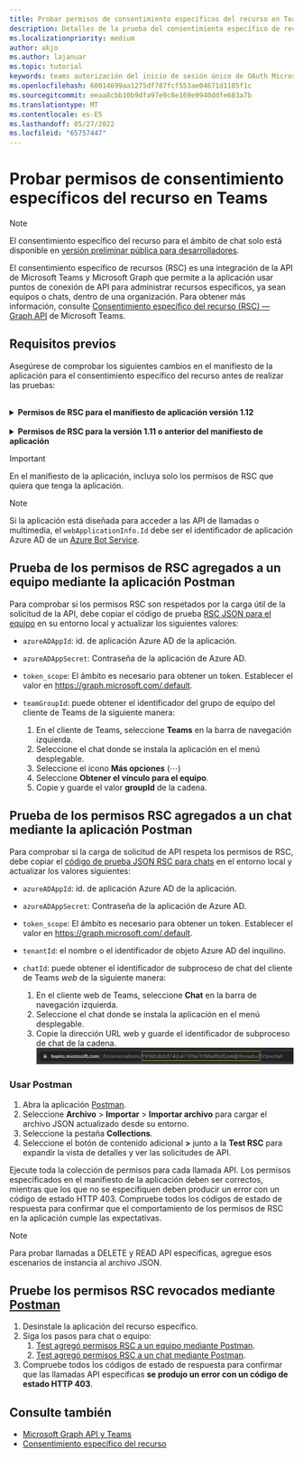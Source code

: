 ```yaml
---
title: Probar permisos de consentimiento específicos del recurso en Teams
description: Detalles de la prueba del consentimiento específico de recursos en Teams mediante Postman con ejemplos de código
ms.localizationpriority: medium
author: akjo
ms.author: lajanuar
ms.topic: tutorial
keywords: teams autorización del inicio de sesión único de OAuth Microsoft Azure Active Directory (Azure AD) rsc Postman Graph
ms.openlocfilehash: 60014699aa1275df787fcf553ae04671d1105f1c
ms.sourcegitcommit: eeaa8cbb10b9dfa97e9c8e169e9940ddfe683a7b
ms.translationtype: MT
ms.contentlocale: es-ES
ms.lasthandoff: 05/27/2022
ms.locfileid: "65757447"
---
```

# <a name="test-resource-specific-consent-permissions-in-teams"></a>Probar permisos de consentimiento específicos del recurso en Teams

> [!NOTE]
> El consentimiento específico del recurso para el ámbito de chat solo está disponible en [versión preliminar pública para desarrolladores](../../resources/dev-preview/developer-preview-intro.md).

El consentimiento específico de recursos (RSC) es una integración de la API de Microsoft Teams y Microsoft Graph que permite a la aplicación usar puntos de conexión de API para administrar recursos específicos, ya sean equipos o chats, dentro de una organización. Para obtener más información, consulte [ Consentimiento específico del recurso (RSC) — Graph API](resource-specific-consent.md) de Microsoft Teams.

## <a name="prerequisites"></a>Requisitos previos

Asegúrese de comprobar los siguientes cambios en el manifiesto de la aplicación para el consentimiento específico del recurso antes de realizar las pruebas:

<br>

<details>

<summary><b>Permisos de RSC para el manifiesto de aplicación versión 1.12</b></summary>

Agregue una clave [webApplicationInfo](../../resources/schema/manifest-schema.md#webapplicationinfo) al manifiesto de la aplicación con los siguientes valores:

|Nombre| Tipo | Descripción|
|---|---|---|
|`id` |Cadena |Su id. de la aplicación de Azure AD. Para obtener más información, consulte [ registrar la aplicación en el portal de Azure AD](resource-specific-consent.md#register-your-app-with-microsoft-identity-platform-using-the-azure-ad-portal).|
|`resource`|Cadena| Este campo no tiene ninguna operación en RSC, pero debe agregarse y tener un valor para evitar una respuesta de error; cualquier cadena servirá.|

Especifique los permisos necesarios para la aplicación.

|Nombre| Tipo | Descripción|
|---|---|---|
|`authorization`|Object|Lista de permisos que la aplicación necesita para funcionar. Para obtener más información, vea [autorización](../../resources/schema/manifest-schema.md#authorization).|

Ejemplo de RSC en un equipo

```json
"webApplicationInfo": {
    "id": "XXxxXXXXX-XxXX-xXXX-XXxx-XXXXXXXxxxXX",
    "resource": "https://RscBasedStoreApp"
    },
"authorization": {
    "permissions": {
        "resourceSpecific": [
            {
                "name": "TeamSettings.Read.Group",
                "type": "Application"
            },
            {
                "name": "TeamSettings.ReadWrite.Group",
                "type": "Application"
            },
            {
                "name": "ChannelSettings.Read.Group",
                "type": "Application"
            },
            {
                "name": "ChannelSettings.ReadWrite.Group",
                "type": "Application"
            },
            {
                "name": "Channel.Create.Group",
                "type": "Application"
            },
            {
                "name": "Channel.Delete.Group",
                "type": "Application"
            },
            {
                "name": "ChannelMessage.Read.Group",
                "type": "Application"
            },
            {
                "name": "TeamsAppInstallation.Read.Group",
                "type": "Application"
            },
            {
                "name": "TeamsTab.Read.Group",
                "type": "Application"
            },
            {
                "name": "TeamsTab.Create.Group",
                "type": "Application"
            },
            {
                "name": "TeamsTab.ReadWrite.Group",
                "type": "Application"
            },
            {
                "name": "TeamsTab.Delete.Group",
                "type": "Application"
            },
            {
                "name": "TeamMember.Read.Group",
                "type": "Application"
            },
            {
                "name": "TeamsActivity.Send.Group",
                "type": "Application"
            }
        ]    
    }
}
```

Ejemplo de RSC en un chat

```json
"webApplicationInfo": {
    "id": "XXxxXXXXX-XxXX-xXXX-XXxx-XXXXXXXxxxXX",
    "resource": "https://RscBasedStoreApp"
    },
"authorization": {
    "permissions": {
        "resourceSpecific": [
            {
                "name": "ChatSettings.Read.Chat",
                "type": "Application"
            },
            {
                "name": "ChatSettings.ReadWrite.Chat",
                "type": "Application"
            },
            {
                "name": "ChatMessage.Read.Chat",
                "type": "Application"
            },
            {
                "name": "ChatMember.Read.Chat",
                "type": "Application"
            },
            {
                "name": "Chat.Manage.Chat",
                "type": "Application"
            },
            {
                "name": "TeamsTab.Read.Chat",
                "type": "Application"
            },
            {
                "name": "TeamsTab.Create.Chat",
                "type": "Application"
            },
            {
                "name": "TeamsTab.Delete.Chat",
                "type": "Application"
            },
            {
                "name": "TeamsTab.ReadWrite.Chat",
                "type": "Application"
            },
            {
                "name": "TeamsAppInstallation.Read.Chat",
                "type": "Application"
            },
            {
                "name": "OnlineMeeting.ReadBasic.Chat",
                "type": "Application"
            },
            {
                "name": "Calls.AccessMedia.Chat",
                "type": "Application"
            },
            {
                "name": "Calls.JoinGroupCalls.Chat",
                "type": "Application"
            },
            {
                "name": "TeamsActivity.Send.Chat",
                "type": "Application"
            }
        ]    
    }
}
```

> [!NOTE]
> Si la aplicación está pensada para admitir la instalación en ámbitos de equipo y chat, se pueden especificar permisos de equipo y chat en el mismo manifiesto en `authorization`.

</details>

<br>

<details>

<summary><b>Permisos de RSC para la versión 1.11 o anterior del manifiesto de aplicación</b></summary>

Agregue una clave [webApplicationInfo](../../resources/schema/manifest-schema.md#webapplicationinfo) al manifiesto de la aplicación con los siguientes valores:

|Nombre| Tipo | Descripción|
|---|---|---|
|`id` |Cadena |Su id. de la aplicación de Azure AD. Para obtener más información, consulte [ registrar la aplicación en el portal de Azure AD](resource-specific-consent.md#register-your-app-with-microsoft-identity-platform-using-the-azure-ad-portal).|
|`resource`|Cadena| Este campo no tiene ninguna operación en RSC, pero debe agregarse y tener un valor para evitar una respuesta de error; cualquier cadena servirá.|
|`applicationPermissions`|Matriz de cadenas|Permisos de RSC para la aplicación. Para obtener más información, vea [permisos específicos del recurso](resource-specific-consent.md#resource-specific-permissions).|

Ejemplo de RSC en un equipo

```json
"webApplicationInfo": {
    "id": "XXxxXXXXX-XxXX-xXXX-XXxx-XXXXXXXxxxXX",
    "resource": "https://RscBasedStoreApp",
    "applicationPermissions": [
        "TeamSettings.Read.Group",
        "TeamSettings.ReadWrite.Group",
        "ChannelSettings.Read.Group",
        "ChannelSettings.ReadWrite.Group",
        "Channel.Create.Group",
        "Channel.Delete.Group",
        "ChannelMessage.Read.Group",
        "TeamsAppInstallation.Read.Group",
        "TeamsTab.Read.Group",
        "TeamsTab.Create.Group",
        "TeamsTab.ReadWrite.Group",
        "TeamsTab.Delete.Group",
        "TeamMember.Read.Group",
        "TeamsActivity.Send.Group"
    ]
  }
```

Ejemplo de RSC en un chat

```json
"webApplicationInfo": {
    "id": "XXxxXXXXX-XxXX-xXXX-XXxx-XXXXXXXxxxXX",
    "resource": "https://RscBasedStoreApp",
    "applicationPermissions": [
        "ChatSettings.Read.Chat",
        "ChatSettings.ReadWrite.Chat",
        "ChatMessage.Read.Chat",
        "ChatMember.Read.Chat",
        "Chat.Manage.Chat",
        "TeamsTab.Read.Chat",
        "TeamsTab.Create.Chat",
        "TeamsTab.Delete.Chat",
        "TeamsTab.ReadWrite.Chat",
        "TeamsAppInstallation.Read.Chat",
        "OnlineMeeting.ReadBasic.Chat",
        "Calls.AccessMedia.Chat",
        "Calls.JoinGroupCalls.Chat",
        "TeamsActivity.Send.Chat"
    ]
  }
```

<br>

> [!NOTE]
> Si la aplicación está pensada para admitir la instalación en ámbitos de equipo y chat, se pueden especificar permisos de equipo y chat en el mismo manifiesto en `applicationPermissions`.

</details>

> [!IMPORTANT]
> En el manifiesto de la aplicación, incluya solo los permisos de RSC que quiera que tenga la aplicación.

> [!NOTE]
> Si la aplicación está diseñada para acceder a las API de llamadas o multimedia, el `webApplicationInfo.Id` debe ser el identificador de aplicación Azure AD de un [Azure Bot Service](/graph/cloud-communications-get-started#register-a-bot).

## <a name="test-added-rsc-permissions-to-a-team-using-the-postman-app"></a>Prueba de los permisos de RSC agregados a un equipo mediante la aplicación Postman

Para comprobar si los permisos RSC son respetados por la carga útil de la solicitud de la API, debe copiar el código de prueba [RSC JSON para el equipo](test-team-rsc-json-file.md) en su entorno local y actualizar los siguientes valores:

* `azureADAppId`: id. de aplicación Azure AD de la aplicación.
* `azureADAppSecret`: Contraseña de la aplicación de Azure AD.
* `token_scope`: El ámbito es necesario para obtener un token. Establecer el valor en https://graph.microsoft.com/.default.
* `teamGroupId`: puede obtener el identificador del grupo de equipo del cliente de Teams de la siguiente manera:

    1. En el cliente de Teams, seleccione **Teams** en la barra de navegación izquierda.
    2. Seleccione el chat donde se instala la aplicación en el menú desplegable.
    3. Seleccione el icono **Más opciones** (&#8943;)
    4. Seleccione **Obtener el vínculo para el equipo**.
    5. Copie y guarde el valor **groupId** de la cadena.

## <a name="test-added-rsc-permissions-to-a-chat-using-the-postman-app"></a>Prueba de los permisos RSC agregados a un chat mediante la aplicación Postman

Para comprobar si la carga de solicitud de API respeta los permisos de RSC, debe copiar el [ código de prueba JSON RSC para chats](test-chat-rsc-json-file.md) en el entorno local y actualizar los valores siguientes:

* `azureADAppId`: id. de aplicación Azure AD de la aplicación.
* `azureADAppSecret`: Contraseña de la aplicación de Azure AD.
* `token_scope`: El ámbito es necesario para obtener un token. Establecer el valor en https://graph.microsoft.com/.default.
* `tenantId`: el nombre o el identificador de objeto Azure AD del inquilino.
* `chatId`: puede obtener el identificador de subproceso de chat del cliente de Teams *web* de la siguiente manera:

    1. En el cliente web de Teams, seleccione **Chat** en la barra de navegación izquierda.
    2. Seleccione el chat donde se instala la aplicación en el menú desplegable.
    3. Copie la dirección URL web y guarde el identificador de subproceso de chat de la cadena.
![Id. de subproceso de chat de la dirección URL web.](../../assets/images/chat-thread-id.png)

### <a name="use-postman"></a>Usar Postman

1. Abra la aplicación [Postman](https://www.postman.com).
2. Seleccione **Archivo** > **Importar** > **Importar archivo** para cargar el archivo JSON actualizado desde su entorno.  
3. Seleccione la pestaña **Collections**.
4. Seleccione el botón de contenido adicional **>** junto a la **Test RSC** para expandir la vista de detalles y ver las solicitudes de API.

Ejecute toda la colección de permisos para cada llamada API. Los permisos especificados en el manifiesto de la aplicación deben ser correctos, mientras que los que no se especifiquen deben producir un error con un código de estado HTTP 403. Compruebe todos los códigos de estado de respuesta para confirmar que el comportamiento de los permisos de RSC en la aplicación cumple las expectativas.

> [!NOTE]
> Para probar llamadas a DELETE y READ API específicas, agregue esos escenarios de instancia al archivo JSON.

## <a name="test-revoked-rsc-permissions-using-postman"></a>Pruebe los permisos RSC revocados mediante [Postman](https://www.postman.com/)

1. Desinstale la aplicación del recurso específico.
2. Siga los pasos para chat o equipo:
    1. [Test agregó permisos RSC a un equipo mediante Postman](#test-added-rsc-permissions-to-a-team-using-the-postman-app).
    2. [Test agregó permisos RSC a un chat mediante Postman](#test-added-rsc-permissions-to-a-chat-using-the-postman-app).
3. Compruebe todos los códigos de estado de respuesta para confirmar que las llamadas API específicas **se produjo un error con un código de estado HTTP 403**.

## <a name="see-also"></a>Consulte también

* [Microsoft Graph API y Teams](/graph/api/resources/teams-api-overview?view=graph-rest-1.0&preserve-view=true)
* [Consentimiento específico del recurso](~/graph-api/rsc/resource-specific-consent.md)
